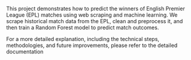 This project demonstrates how to predict the winners of English Premier League (EPL) matches using web scraping and machine learning. We scrape historical match data from the EPL, clean and preprocess it, and then train a Random Forest model to predict match outcomes.

For a more detailed explanation, including the technical steps, methodologies, and future improvements, please refer to the detailed documentation
